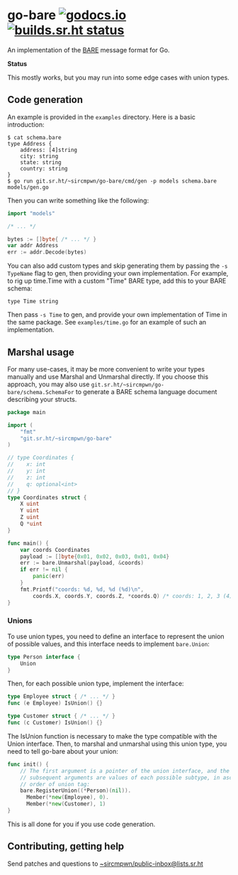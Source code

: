 # go-bare [![godocs.io](https://godocs.io/git.sr.ht/~sircmpwn/go-bare?status.svg)](https://godocs.io/git.sr.ht/~sircmpwn/go-bare) [![builds.sr.ht status](https://builds.sr.ht/~sircmpwn/go-bare.svg)](https://builds.sr.ht/~sircmpwn/go-bare?)

An implementation of the [BARE](https://baremessages.org) message format
for Go.

**Status**

This mostly works, but you may run into some edge cases with union types.

## Code generation

An example is provided in the `examples` directory. Here is a basic
introduction:

```
$ cat schema.bare
type Address {
	address: [4]string
	city: string
	state: string
	country: string
}
$ go run git.sr.ht/~sircmpwn/go-bare/cmd/gen -p models schema.bare models/gen.go
```

Then you can write something like the following:

```go
import "models"

/* ... */

bytes := []byte{ /* ... */ }
var addr Address
err := addr.Decode(bytes)
```

You can also add custom types and skip generating them by passing the `-s
TypeName` flag to gen, then providing your own implementation. For example, to
rig up time.Time with a custom "Time" BARE type, add this to your BARE schema:

```
type Time string
```

Then pass `-s Time` to gen, and provide your own implementation of Time in the
same package. See `examples/time.go` for an example of such an implementation.

## Marshal usage

For many use-cases, it may be more convenient to write your types manually and
use Marshal and Unmarshal directly. If you choose this approach, you may also
use `git.sr.ht/~sircmpwn/go-bare/schema.SchemaFor` to generate a BARE schema
language document describing your structs.

```go
package main

import (
    "fmt"
    "git.sr.ht/~sircmpwn/go-bare"
)

// type Coordinates {
//    x: int
//    y: int
//    z: int
//    q: optional<int>
// }
type Coordinates struct {
    X uint
    Y uint
    Z uint
    Q *uint
}

func main() {
    var coords Coordinates
    payload := []byte{0x01, 0x02, 0x03, 0x01, 0x04}
    err := bare.Unmarshal(payload, &coords)
    if err != nil {
        panic(err)
    }
    fmt.Printf("coords: %d, %d, %d (%d)\n",
        coords.X, coords.Y, coords.Z, *coords.Q) /* coords: 1, 2, 3 (4) */
}
```

### Unions

To use union types, you need to define an interface to represent the union of
possible values, and this interface needs to implement `bare.Union`:

```go
type Person interface {
	Union
}
```

Then, for each possible union type, implement the interface:

```go
type Employee struct { /* ... */ }
func (e Employee) IsUnion() {}

type Customer struct { /* ... */ }
func (c Customer) IsUnion() {}
```

The IsUnion function is necessary to make the type compatible with the Union
interface. Then, to marshal and unmarshal using this union type, you need to
tell go-bare about your union:

```go
func init() {
    // The first argument is a pointer of the union interface, and the
    // subsequent arguments are values of each possible subtype, in ascending
    // order of union tag:
    bare.RegisterUnion((*Person)(nil)).
      Member(*new(Employee), 0).
      Member(*new(Customer), 1)
}
```

This is all done for you if you use code generation.

## Contributing, getting help

Send patches and questions to
[~sircmpwn/public-inbox@lists.sr.ht](mailto:~sircmpwn/public-inbox@lists.sr.ht)

